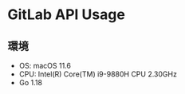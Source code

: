 # GitLab API Usage

## 環境

- OS: macOS 11.6
- CPU: Intel(R) Core(TM) i9-9880H CPU 2.30GHz
- Go 1.18
